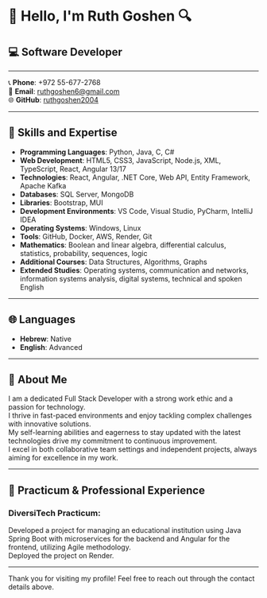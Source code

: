 # 👋 Hello, I'm Ruth Goshen 🔍

## 💻 Software Developer

---

📞 **Phone**: +972 55-677-2768  
📧 **Email**: ruthgoshen6@gmail.com  
🌐 **GitHub**: [ruthgoshen2004](https://github.com/ruthgoshen2004)

---

## 🔧 Skills and Expertise

- **Programming Languages**: Python, Java, C, C#  
- **Web Development**: HTML5, CSS3, JavaScript, Node.js, XML, TypeScript, React, Angular 13/17  
- **Technologies**: React, Angular, .NET Core, Web API, Entity Framework, Apache Kafka  
- **Databases**: SQL Server, MongoDB  
- **Libraries**: Bootstrap, MUI  
- **Development Environments**: VS Code, Visual Studio, PyCharm, IntelliJ IDEA  
- **Operating Systems**: Windows, Linux  
- **Tools**: GitHub, Docker, AWS, Render, Git  
- **Mathematics**: Boolean and linear algebra, differential calculus, statistics, probability, sequences, logic  
- **Additional Courses**: Data Structures, Algorithms, Graphs  
- **Extended Studies**: Operating systems, communication and networks, information systems analysis, digital systems, technical and spoken English

---

## 🌐 Languages

- **Hebrew**: Native  
- **English**: Advanced

---

## 🌟 About Me

I am a dedicated Full Stack Developer with a strong work ethic and a passion for technology.  
I thrive in fast-paced environments and enjoy tackling complex challenges with innovative solutions.  
My self-learning abilities and eagerness to stay updated with the latest technologies drive my commitment to continuous improvement.  
I excel in both collaborative team settings and independent projects, always aiming for excellence in my work.

---

## 🚀 Practicum & Professional Experience

### DiversiTech Practicum:

Developed a project for managing an educational institution using Java Spring Boot with microservices for the backend and Angular for the frontend, utilizing Agile methodology.  
Deployed the project on Render.

---

Thank you for visiting my profile! Feel free to reach out through the contact details above.
